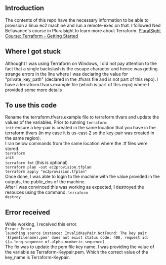 ## Introduction
The contents of this repo have the necessary information to be able to provision a linux ec2 machine and run a remote-exec on that. I followed Ned Bellavance's course in Pluralsight to learn more about Terraform. [PluralSight Course: Terraform - Getting Started](https://app.pluralsight.com/library/courses/getting-started-terraform)

## Where I got stuck
Althought I was using Terraform on Windows, I did not pay attention to the fact that a single backslash is the escape character and hence was getting strange errors in the line where I was declaring the value for "private_key_path" (declared in the .tfvars file and is not part of this repo). I have a terraform.tfvars.example file (which is part of this repo) where I provided some more details

## To use this code
Rename the terraform.tfvars.example file to terraform.tfvars and update the values of the variables. Prior to running <code>terraform init</code> ensure a key-pair is created in the same location that you have in the terraform.tfvars (in my case it is us-east-2 so the key-pair was created in the same region).</br> I ran below commands from the same location where the .tf files were stored.</br>
<code>terraform init</code></br>
<code>terraform fmt</code> (this is optional)</br>
<code>terraform plan -out ec2provision.tfplan</code></br>
<code>terraform apply "ec2provision.tfplan"</code></br>
Once done, I was able to login to the machine with the value provided in the outputs, the public_dns of the machine.
</br> After I was convinced this was working as expected, I destroyed the resouces using the command: <code>terraform destroy</code>

## Error received
While working, I received this error.</br>
<code>Error: Error launching source instance: InvalidKeyPair.NotFound: The key pair '$(pemfilename).pem' does not exist
        status code: 400, request id: $(a-long-sequence-of-alpha-numberic-sequence)</code>
</br> The fix was to update the pem file key name. I was providing the value of the variable as Terraform-Keypair.pem. Which the correct value of the key_name is Terraform-Keypair.